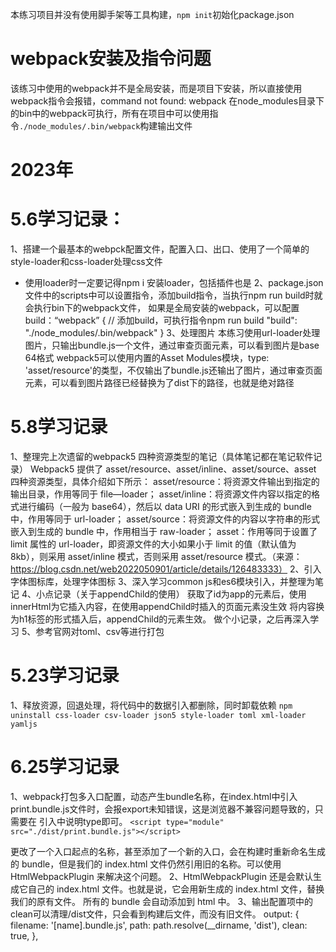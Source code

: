 本练习项目并没有使用脚手架等工具构建，`npm init`初始化package.json

# webpack安装及指令问题
该练习中使用的webpack并不是全局安装，而是项目下安装，所以直接使用webpack指令会报错，command not found: webpack
在node_modules目录下的bin中的webpack可执行，所有在项目中可以使用指令`./node_modules/.bin/webpack`构建输出文件


# 2023年
# 5.6学习记录：
1、搭建一个最基本的webpck配置文件，配置入口、出口、使用了一个简单的style-loader和css-loader处理css文件
* 使用loader时一定要记得npm i 安装loader，包括插件也是
2、package.json文件中的scripts中可以设置指令，添加build指令，当执行npm run build时就会执行bin下的webpack文件，
  如果是全局安装的webpack，可以配置build：“webpack”
  {
    // 添加build，可执行指令npm run build
    "build": "./node_modules/.bin/webpack"
  }
3、处理图片
  本练习使用url-loader处理图片，只输出bundle.js一个文件，通过审查页面元素，可以看到图片是base 64格式
  webpack5可以使用内置的Asset Modules模块，type: 'asset/resource'的类型，不仅输出了bundle.js还输出了图片，通过审查页面元素，可以看到图片路径已经替换为了dist下的路径，也就是绝对路径
  
# 5.8学习记录
1、整理完上次遗留的webpack5 四种资源类型的笔记（具体笔记都在笔记软件记录）
  Webpack5 提供了 asset/resource、asset/inline、asset/source、asset 四种资源类型，具体介绍如下所示：
  asset/resource：将资源文件输出到指定的输出目录，作用等同于 file—loader；
  asset/inline：将资源文件内容以指定的格式进行编码（一般为 base64），然后以 data URI 的形式嵌入到生成的 bundle 中，作用等同于 url-loader；
  asset/source：将资源文件的内容以字符串的形式嵌入到生成的 bundle 中，作用相当于 raw-loader；
  asset：作用等同于设置了 limit 属性的 url-loader，即资源文件的大小如果小于 limit 的值（默认值为 8kb），则采用 asset/inline 模式，否则采用 asset/resource 模式。（来源：https://blog.csdn.net/web2022050901/article/details/126483333）
2、引入字体图标库，处理字体图标
3、深入学习common js和es6模块引入，并整理为笔记
4、小点记录（关于appendChild的使用）
  获取了id为app的元素后，使用innerHtml为它插入内容，在使用appendChild时插入的页面元素没生效
  将内容换为h1标签的形式插入后，appendChild的元素生效。
  做个小记录，之后再深入学习
5、参考官网对toml、csv等进行打包

# 5.23学习记录
1、释放资源，回退处理，将代码中的数据引入都删除，同时卸载依赖
 `npm uninstall css-loader csv-loader json5 style-loader toml xml-loader yamljs`

# 6.25学习记录
1、webpack打包多入口配置，动态产生bundle名称，在index.html中引入print.bundle.js文件时，会报export未知错误，这是浏览器不兼容问题导致的，只需要在
  引入中说明type即可。
  `<script type="module" src="./dist/print.bundle.js"></script>`

  更改了一个入口起点的名称，甚至添加了一个新的入口，会在构建时重新命名生成的 bundle，但是我们的 index.html 文件仍然引用旧的名称。可以使用 HtmlWebpackPlugin 来解决这个问题。
2、HtmlWebpackPlugin 还是会默认生成它自己的 index.html 文件。也就是说，它会用新生成的 index.html 文件，替换我们的原有文件。
  所有的 bundle 会自动添加到 html 中。
3、输出配置项中的clean可以清理/dist文件，只会看到构建后文件，而没有旧文件。
    output: {
      filename: '[name].bundle.js',
      path: path.resolve(__dirname, 'dist'),
      clean: true,
    },
